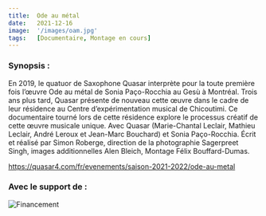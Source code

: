 ```yaml
---
title:  Ode au métal
date:   2021-12-16
image:  '/images/oam.jpg'
tags:   [Documentaire, Montage en cours]
---
```

### Synopsis :

En 2019, le quatuor de Saxophone Quasar interprète pour la toute première fois l’œuvre Ode au métal de Sonia Paço-Rocchia au Gesù à Montréal. Trois ans plus tard, Quasar présente de nouveau cette œuvre dans le cadre de leur résidence au Centre d’expérimentation musical de Chicoutimi. Ce documentaire tourné lors de cette résidence explore le processus créatif de cette œuvre musicale unique. 
Avec Quasar (Marie-Chantal Leclair, Mathieu Leclair, André Leroux et Jean-Marc Bouchard) et Sonia Paço-Rocchia. Écrit et réalisé par Simon Roberge, direction de la photographie Sagerpreet Singh, images additionnelles Alen Bleich, Montage Félix Bouffard-Dumas.

https://quasar4.com/fr/evenements/saison-2021-2022/ode-au-metal

### Avec le support de :

![Financement](/img/x.png)
